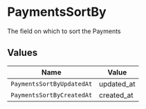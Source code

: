 # PaymentsSortBy

The field on which to sort the Payments


## Values

| Name                      | Value                     |
| ------------------------- | ------------------------- |
| `PaymentsSortByUpdatedAt` | updated_at                |
| `PaymentsSortByCreatedAt` | created_at                |